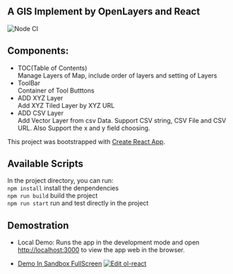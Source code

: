 ## A GIS Implement by OpenLayers and React

![Node CI](https://github.com/wkgreat/ol-react/workflows/Node%20CI/badge.svg?branch=master&event=push)


## Components:

+ TOC(Table of Contents)  
  Manage Layers of Map, include order of layers and setting of Layers  
+ ToolBar  
  Container of Tool Butttons  
+ ADD XYZ Layer  
  Add XYZ Tiled Layer by XYZ URL  
+ ADD CSV Layer  
  Add Vector Layer from csv Data. Support CSV string, CSV File and CSV URL. 
  Also Support the x and y field choosing.

This project was bootstrapped with [Create React App](https://github.com/facebook/create-react-app).

## Available Scripts

In the project directory, you can run:  
`npm install` install the denpendencies  
`npm run build` build the project  
`npm run start` run and test directly in the project

## Demostration  
* Local Demo: 
Runs the app in the development mode and open [http://localhost:3000](http://localhost:3000) to view the app web in the browser.  

* [Demo In Sandbox FullScreen](https://b782r.csb.app/)
[![Edit ol-react](https://codesandbox.io/static/img/play-codesandbox.svg)](https://codesandbox.io/s/github/wkgreat/ol-react/tree/master/?fontsize=14&hidenavigation=1&theme=dark) 

